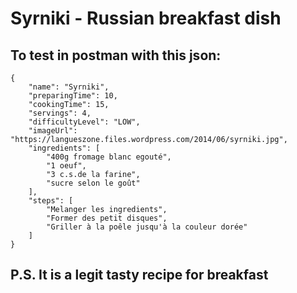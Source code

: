# Syrniki - Russian breakfast dish
## To test in postman with this json: 
```
{
    "name": "Syrniki",
    "preparingTime": 10,
    "cookingTime": 15,
    "servings": 4,
    "difficultyLevel": "LOW",
    "imageUrl": "https://langueszone.files.wordpress.com/2014/06/syrniki.jpg",
    "ingredients": [
        "400g fromage blanc egouté",
        "1 oeuf",
        "3 c.s.de la farine",
        "sucre selon le goût"
    ],
    "steps": [
        "Melanger les ingredients",
        "Former des petit disques",
        "Griller à la poêle jusqu'à la couleur dorée"
    ]
}
```
## P.S. It is a legit tasty recipe for breakfast
